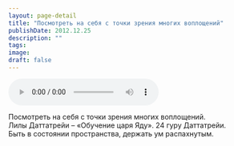 ```yaml
---
layout: page-detail
title: "Посмотреть на себя с точки зрения многих воплощений"
publishDate: 2012.12.25
description: ""
tags:
image:
draft: false
---
```


<audio title="2012.12.25 - Посмотреть на себя с точки зрения многих воплощений.mp3" src="/upload/iblock/fd7/fd71063393df1c3f7ae91bd8544e7bd1.mp3" controls=""></audio>

 Посмотреть на себя с точки зрения многих воплощений.  
Лилы Даттатрейи – «Обучение царя Яду». 24 гуру Даттатрейи.  
Быть в состоянии пространства, держать ум распахнутым. 

  

